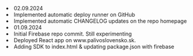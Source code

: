 <li>02.09.2024</li>
    <li>Implemented automatic deploy runner on GitHub</li>
    <li>Implemented automatic CHANGELOG updates on the repo homepage</li>
<li>01.09.2024</li>
    <li>Initial Firebase repo commit. Still experimenting</li>
    <li>Deployed React app on www.palivoslovensko.sk.</li>
    <li>Adding SDK to index.html & updating package.json with firebase</li>